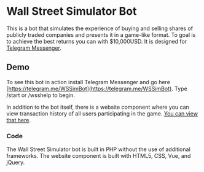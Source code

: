# Wall Street Simulator Bot

This is a bot that simulates the experience of buying and selling shares of publicly traded companies and presents it in a game-like format. To goal is to achieve the best returns you can with $10,000USD. It is designed for [Telegram Messenger](https://telegram.org).

## Demo

To see this bot in action install Telegram Messenger and go here [https://telegram.me/WSSimBot](https://telegram.me/WSSimBot). Type /start or /wsshelp to begin.

In addition to the bot itself, there is a website component where you can view transaction history of all users participating in the game. [You can view that here](https://joeltersigni.com/wssimbot/).

### Code

The Wall Street Simulator bot is built in PHP without the use of additional frameworks. The website component is built with HTML5, CSS, Vue, and jQuery.
